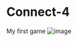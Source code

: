 # Connect-4
My first game
![image](https://user-images.githubusercontent.com/90775920/139278379-b19c0966-d33f-49ba-8feb-426662e3f49d.png)
